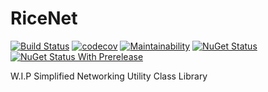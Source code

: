 # RiceNet
[![Build Status](https://ci.appveyor.com/api/projects/status/github/ricepuffz/RiceNet?branch=master&svg=true)](https://ci.appveyor.com/project/ricepuffz/ricenet)
[![codecov](https://codecov.io/gh/ricepuffz/RiceNet/branch/master/graph/badge.svg?token=XMNPEFTV9A)](https://codecov.io/gh/ricepuffz/RiceNet)
[![Maintainability](https://api.codeclimate.com/v1/badges/162823323f22a1311f73/maintainability)](https://codeclimate.com/github/ricepuffz/RiceNet/maintainability)
[![NuGet Status](https://img.shields.io/nuget/v/RiceNet)](https://www.nuget.org/packages/RiceNet)
[![NuGet Status With Prerelease](https://img.shields.io/nuget/vpre/RiceNet)](https://www.nuget.org/packages/RiceNet)

W.I.P Simplified Networking Utility Class Library

